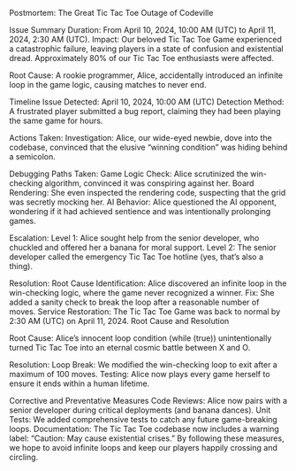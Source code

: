 Postmortem: The Great Tic Tac Toe Outage of Codeville

Issue Summary
Duration: From April 10, 2024, 10:00 AM (UTC) to April 11, 2024, 2:30 AM (UTC).
Impact: Our beloved Tic Tac Toe Game experienced a catastrophic failure, leaving players in a state of confusion and existential dread. Approximately 80% of our Tic Tac Toe enthusiasts were affected.

Root Cause: A rookie programmer, Alice, accidentally introduced an infinite loop in the game logic, causing matches to never end.

Timeline
Issue Detected: April 10, 2024, 10:00 AM (UTC)
Detection Method: A frustrated player submitted a bug report, claiming they had been playing the same game for hours.

Actions Taken:
Investigation: Alice, our wide-eyed newbie, dove into the codebase, convinced that the elusive “winning condition” was hiding behind a semicolon.

Debugging Paths Taken:
Game Logic Check: Alice scrutinized the win-checking algorithm, convinced it was conspiring against her.
Board Rendering: She even inspected the rendering code, suspecting that the grid was secretly mocking her.
AI Behavior: Alice questioned the AI opponent, wondering if it had achieved sentience and was intentionally prolonging games.

Escalation:
Level 1: Alice sought help from the senior developer, who chuckled and offered her a banana for moral support.
Level 2: The senior developer called the emergency Tic Tac Toe hotline (yes, that’s also a thing).

Resolution:
Root Cause Identification: Alice discovered an infinite loop in the win-checking logic, where the game never recognized a winner.
Fix: She added a sanity check to break the loop after a reasonable number of moves.
Service Restoration: The Tic Tac Toe Game was back to normal by 2:30 AM (UTC) on April 11, 2024.
Root Cause and Resolution

Root Cause:
Alice’s innocent loop condition (while (true)) unintentionally turned Tic Tac Toe into an eternal cosmic battle between X and O.

Resolution:
Loop Break: We modified the win-checking loop to exit after a maximum of 100 moves.
Testing: Alice now plays every game herself to ensure it ends within a human lifetime.

Corrective and Preventative Measures
Code Reviews: Alice now pairs with a senior developer during critical deployments (and banana dances).
Unit Tests: We added comprehensive tests to catch any future game-breaking loops.
Documentation: The Tic Tac Toe codebase now includes a warning label: “Caution: May cause existential crises.”
By following these measures, we hope to avoid infinite loops and keep our players happily crossing and circling.
